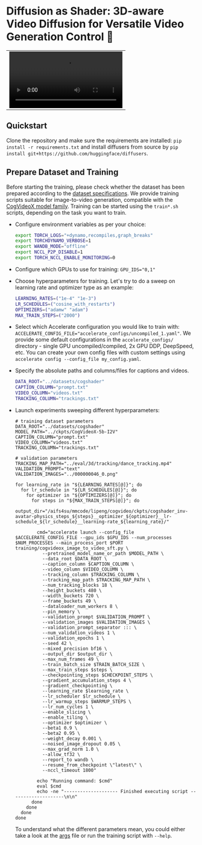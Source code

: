 # Diffusion as Shader: 3D-aware Video Diffusion for Versatile Video Generation Control 🧪

<table align="center">
<tr>
  <td align="center"><video src="https://igl-hkust.github.io/das/static/videos/teaser.mp4">Your browser does not support the video tag.</video></td>
</tr>
</table>

## Quickstart

Clone the repository and make sure the requirements are installed: `pip install -r requirements.txt` and install diffusers from source by `pip install git+https://github.com/huggingface/diffusers`.

<!-- Then download a dataset:

```bash
# install `huggingface_hub`
huggingface-cli download \
  --repo-type dataset Wild-Heart/Disney-VideoGeneration-Dataset \
  --local-dir video-dataset-disney
``` -->

## Prepare Dataset and Training

Before starting the training, please check whether the dataset has been prepared according to the [dataset specifications](assets/dataset.md). We provide training scripts suitable for image-to-video generation, compatible with the [CogVideoX model family](https://huggingface.co/collections/THUDM/cogvideo-66c08e62f1685a3ade464cce). Training can be started using the `train*.sh` scripts, depending on the task you want to train.

- Configure environment variables as per your choice:

  ```bash
  export TORCH_LOGS="+dynamo,recompiles,graph_breaks"
  export TORCHDYNAMO_VERBOSE=1
  export WANDB_MODE="offline"
  export NCCL_P2P_DISABLE=1
  export TORCH_NCCL_ENABLE_MONITORING=0
  ```

- Configure which GPUs to use for training: `GPU_IDS="0,1"`

- Choose hyperparameters for training. Let's try to do a sweep on learning rate and optimizer type as an example:

  ```bash
  LEARNING_RATES=("1e-4" "1e-3")
  LR_SCHEDULES=("cosine_with_restarts")
  OPTIMIZERS=("adamw" "adam")
  MAX_TRAIN_STEPS=("2000")
  ```

- Select which Accelerate configuration you would like to train with: `ACCELERATE_CONFIG_FILE="accelerate_configs/uncompiled_1.yaml"`. We provide some default configurations in the `accelerate_configs/` directory - single GPU uncompiled/compiled, 2x GPU DDP, DeepSpeed, etc. You can create your own config files with custom settings using `accelerate config --config_file my_config.yaml`.

- Specify the absolute paths and columns/files for captions and videos.

  ```bash
  DATA_ROOT="../datasets/cogshader"
  CAPTION_COLUMN="prompt.txt"
  VIDEO_COLUMN="videos.txt"
  TRACKING_COLUMN="trackings.txt"
  ```

- Launch experiments sweeping different hyperparameters:
  ```
  # training dataset parameters
  DATA_ROOT="../datasets/cogshader"
  MODEL_PATH="../ckpts/CogVideoX-5b-I2V"
  CAPTION_COLUMN="prompt.txt"
  VIDEO_COLUMN="videos.txt"
  TRACKING_COLUMN="trackings.txt"

  # validation parameters
  TRACKING_MAP_PATH="../eval/3d/tracking/dance_tracking.mp4"
  VALIDATION_PROMPT="text"
  VALIDATION_IMAGES="../000000046_0.png"

  for learning_rate in "${LEARNING_RATES[@]}"; do
    for lr_schedule in "${LR_SCHEDULES[@]}"; do
      for optimizer in "${OPTIMIZERS[@]}"; do
        for steps in "${MAX_TRAIN_STEPS[@]}"; do
          output_dir="/aifs4su/mmcode/lipeng/cogvideo/ckpts/cogshader_inv-avatar-physics_steps_${steps}__optimizer_${optimizer}__lr-schedule_${lr_schedule}__learning-rate_${learning_rate}/"

          cmd="accelerate launch --config_file $ACCELERATE_CONFIG_FILE --gpu_ids $GPU_IDS --num_processes $NUM_PROCESSES --main_process_port $PORT training/cogvideox_image_to_video_sft.py \
            --pretrained_model_name_or_path $MODEL_PATH \
            --data_root $DATA_ROOT \
            --caption_column $CAPTION_COLUMN \
            --video_column $VIDEO_COLUMN \
            --tracking_column $TRACKING_COLUMN \
            --tracking_map_path $TRACKING_MAP_PATH \
            --num_tracking_blocks 18 \
            --height_buckets 480 \
            --width_buckets 720 \
            --frame_buckets 49 \
            --dataloader_num_workers 8 \
            --pin_memory \
            --validation_prompt $VALIDATION_PROMPT \
            --validation_images $VALIDATION_IMAGES \
            --validation_prompt_separator ::: \
            --num_validation_videos 1 \
            --validation_epochs 1 \
            --seed 42 \
            --mixed_precision bf16 \
            --output_dir $output_dir \
            --max_num_frames 49 \
            --train_batch_size $TRAIN_BATCH_SIZE \
            --max_train_steps $steps \
            --checkpointing_steps $CHECKPOINT_STEPS \
            --gradient_accumulation_steps 4 \
            --gradient_checkpointing \
            --learning_rate $learning_rate \
            --lr_scheduler $lr_schedule \
            --lr_warmup_steps $WARMUP_STEPS \
            --lr_num_cycles 1 \
            --enable_slicing \
            --enable_tiling \
            --optimizer $optimizer \
            --beta1 0.9 \
            --beta2 0.95 \
            --weight_decay 0.001 \
            --noised_image_dropout 0.05 \
            --max_grad_norm 1.0 \
            --allow_tf32 \
            --report_to wandb \
            --resume_from_checkpoint \"latest\" \
            --nccl_timeout 1800"
          
          echo "Running command: $cmd"
          eval $cmd
          echo -ne "-------------------- Finished executing script --------------------\n\n"
        done
      done
    done
  done
  ```

  To understand what the different parameters mean, you could either take a look at the [args](./training/args.py) file or run the training script with `--help`.



